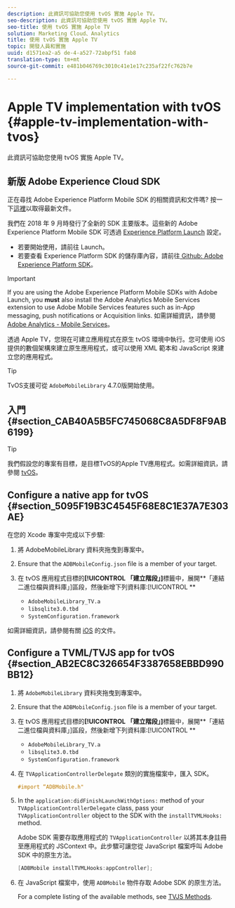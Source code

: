 ```yaml
---
description: 此資訊可協助您使用 tvOS 實施 Apple TV。
seo-description: 此資訊可協助您使用 tvOS 實施 Apple TV。
seo-title: 使用 tvOS 實施 Apple TV
solution: Marketing Cloud、Analytics
title: 使用 tvOS 實施 Apple TV
topic: 開發人員和實施
uuid: d1571ea2-a5 de-4-a527-72abpf51 fab8
translation-type: tm+mt
source-git-commit: e481b046769c3010c41e1e17c235af22fc762b7e

---
```



# Apple TV implementation with tvOS {#apple-tv-implementation-with-tvos}

此資訊可協助您使用 tvOS 實施 Apple TV。

## 新版 Adobe Experience Cloud SDK

正在尋找 Adobe Experience Platform Mobile SDK 的相關資訊和文件嗎? 按一下[這裡](https://aep-sdks.gitbook.io/docs/)以取得最新文件。

我們在 2018 年 9 月時發行了全新的 SDK 主要版本。這些新的 Adobe Experience Platform Mobile SDK 可透過 [Experience Platform Launch](https://www.adobe.com/experience-platform/launch.html) 設定。

* 若要開始使用，請前往 Launch。
* 若要查看 Experience Platform SDK 的儲存庫內容，請前往[ Github: Adobe Experience Platform SDK](https://github.com/Adobe-Marketing-Cloud/acp-sdks)。

>[!IMPORTANT]
>
> If you are using the Adobe Experience Platform Mobile SDKs with Adobe Launch, you **must** also install the Adobe Analytics Mobile Services extension to use Adobe Mobile Services features such as in-App messaging, push notifications or Acquisition links. 如需詳細資訊，請參閱 [Adobe Analytics - Mobile Services](https://aep-sdks.gitbook.io/docs/using-mobile-extensions/adobe-analytics-mobile-services)。

透過 Apple TV，您現在可建立應用程式在原生 tvOS 環境中執行。您可使用 iOS 提供的數個架構來建立原生應用程式，或可以使用 XML 範本和 JavaScript 來建立您的應用程式。

>[!TIP]
>
>TvOS支援可從 `AdobeMobileLibrary` 4.7.0版開始使用。

## 入門 {#section_CAB40A5B5FC745068C8A5DF8F9AB6199}

>[!TIP]
>
>我們假設您的專案有目標，是目標TvOS的Apple TV應用程式。如需詳細資訊，請參閱 [tvOS](https://developer.apple.com/tvos/documentation/)。

## Configure a native app for tvOS {#section_5095F19B3C4545F68E8C1E37A7E303AE}

在您的 Xcode 專案中完成以下步驟:

1. 將 AdobeMobileLibrary 資料夾拖曳到專案中。
1. Ensure that the `ADBMobileConfig.json` file is a member of your target.
1. 在 tvOS 應用程式目標的&#x200B;**[!UICONTROL 「建立階段」]**&#x200B;標籤中，展開&#x200B;**「連結二進位檔與資料庫」]區段，然後新增下列資料庫:[!UICONTROL **

   * `AdobeMobileLibrary_TV.a`
   * `libsqlite3.0.tbd`
   * `SystemConfiguration.framework`

如需詳細資訊，請參閱有關 [iOS](https://developer.apple.com/ios/resources/) 的文件。

## Configure a TVML/TVJS app for tvOS {#section_AB2EC8C326654F3387658EBBD990BB12}

1. 將 `AdobeMobileLibrary` 資料夾拖曳到專案中。
1. Ensure that the `ADBMobileConfig.json` file is a member of your target.
1. 在 tvOS 應用程式目標的&#x200B;**[!UICONTROL 「建立階段」]**&#x200B;標籤中，展開&#x200B;**「連結二進位檔與資料庫」]區段，然後新增下列資料庫:[!UICONTROL **

   * `AdobeMobileLibrary_TV.a`
   * `libsqlite3.0.tbd`
   * `SystemConfiguration.framework`

1. 在 `TVApplicationControllerDelegate` 類別的實施檔案中，匯入 SDK。

   ```objective-c
   #import “ADBMobile.h"
   ```

1. In the `application:didFinishLaunchWithOptions:` method of your `TVApplicationControllerDelegate` class, pass your `TVApplicationController` object to the SDK with the `installTVMLHooks:` method.

   Adobe SDK 需要存取應用程式的 `TVApplicationController` 以將其本身註冊至應用程式的 JSContext 中。此步驟可讓您從 JavaScript 檔案呼叫 Adobe SDK 中的原生方法。

   ```objective-c
   [ADBMobile installTVMLHooks:appController];
   ```

1. 在 JavaScript 檔案中，使用 `ADBMobile` 物件存取 Adobe SDK 的原生方法。

   For a complete listing of the available methods, see [TVJS Methods](/help/ios/apple-tv-implementation-tvos/tvjs-methods.md).

